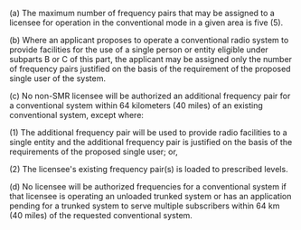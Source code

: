 (a) The maximum number of frequency pairs that may be assigned to a licensee for operation in the conventional mode in a given area is five (5).

(b) Where an applicant proposes to operate a conventional radio system to provide facilities for the use of a single person or entity eligible under subparts B or C of this part, the applicant may be assigned only the number of frequency pairs justified on the basis of the requirement of the proposed single user of the system.

(c) No non-SMR licensee will be authorized an additional frequency pair for a conventional system within 64 kilometers (40 miles) of an existing conventional system, except where:

(1) The additional frequency pair will be used to provide radio facilities to a single entity and the additional frequency pair is justified on the basis of the requirements of the proposed single user; or,

(2) The licensee's existing frequency pair(s) is loaded to prescribed levels.

(d) No licensee will be authorized frequencies for a conventional system if that licensee is operating an unloaded trunked system or has an application pending for a trunked system to serve multiple subscribers within 64 km (40 miles) of the requested conventional system.

